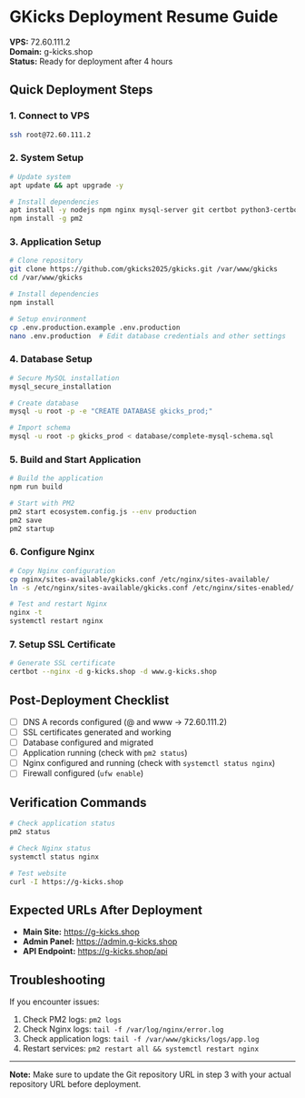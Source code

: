 # GKicks Deployment Resume Guide

**VPS:** 72.60.111.2  
**Domain:** g-kicks.shop  
**Status:** Ready for deployment after 4 hours

## Quick Deployment Steps

### 1. Connect to VPS
```bash
ssh root@72.60.111.2
```

### 2. System Setup
```bash
# Update system
apt update && apt upgrade -y

# Install dependencies
apt install -y nodejs npm nginx mysql-server git certbot python3-certbot-nginx
npm install -g pm2
```

### 3. Application Setup
```bash
# Clone repository
git clone https://github.com/gkicks2025/gkicks.git /var/www/gkicks
cd /var/www/gkicks

# Install dependencies
npm install

# Setup environment
cp .env.production.example .env.production
nano .env.production  # Edit database credentials and other settings
```

### 4. Database Setup
```bash
# Secure MySQL installation
mysql_secure_installation

# Create database
mysql -u root -p -e "CREATE DATABASE gkicks_prod;"

# Import schema
mysql -u root -p gkicks_prod < database/complete-mysql-schema.sql
```

### 5. Build and Start Application
```bash
# Build the application
npm run build

# Start with PM2
pm2 start ecosystem.config.js --env production
pm2 save
pm2 startup
```

### 6. Configure Nginx
```bash
# Copy Nginx configuration
cp nginx/sites-available/gkicks.conf /etc/nginx/sites-available/
ln -s /etc/nginx/sites-available/gkicks.conf /etc/nginx/sites-enabled/

# Test and restart Nginx
nginx -t
systemctl restart nginx
```

### 7. Setup SSL Certificate
```bash
# Generate SSL certificate
certbot --nginx -d g-kicks.shop -d www.g-kicks.shop
```

## Post-Deployment Checklist

- [ ] DNS A records configured (@ and www → 72.60.111.2)
- [ ] SSL certificates generated and working
- [ ] Database configured and migrated
- [ ] Application running (check with `pm2 status`)
- [ ] Nginx configured and running (check with `systemctl status nginx`)
- [ ] Firewall configured (`ufw enable`)

## Verification Commands

```bash
# Check application status
pm2 status

# Check Nginx status
systemctl status nginx

# Test website
curl -I https://g-kicks.shop
```

## Expected URLs After Deployment

- **Main Site:** https://g-kicks.shop
- **Admin Panel:** https://admin.g-kicks.shop
- **API Endpoint:** https://g-kicks.shop/api

## Troubleshooting

If you encounter issues:

1. Check PM2 logs: `pm2 logs`
2. Check Nginx logs: `tail -f /var/log/nginx/error.log`
3. Check application logs: `tail -f /var/www/gkicks/logs/app.log`
4. Restart services: `pm2 restart all && systemctl restart nginx`

---

**Note:** Make sure to update the Git repository URL in step 3 with your actual repository URL before deployment.